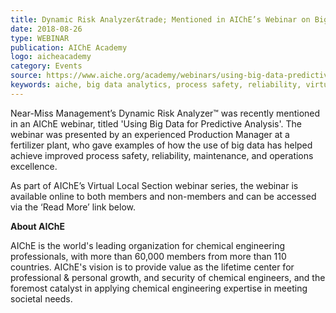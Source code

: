 ```yaml
---
title: Dynamic Risk Analyzer&trade; Mentioned in AIChE’s Webinar on Big Data Analytics 
date: 2018-08-26
type: WEBINAR
publication: AIChE Academy
logo: aicheacademy
category: Events
source: https://www.aiche.org/academy/webinars/using-big-data-predictive-analysis
keywords: aiche, big data analytics, process safety, reliability, virtual local section  
---
```


Near-Miss Management’s Dynamic Risk Analyzer™ was recently mentioned in an AIChE webinar, titled 'Using Big Data for Predictive Analysis'. The webinar was presented by an experienced Production Manager at a fertilizer plant, who gave examples of how the use of big data has helped achieve improved process safety, reliability, maintenance, and operations excellence.

As part of AIChE’s Virtual Local Section webinar series, the webinar is available online to both members and non-members and can be accessed via the ‘Read More’ link below.

**About AIChE**

AIChE is the world's leading organization for chemical engineering professionals, with more than 60,000 members from more than 110 countries. AIChE's vision is to provide value as the lifetime center for professional & personal growth, and security of chemical engineers, and the foremost catalyst in applying chemical engineering expertise in meeting societal needs.
